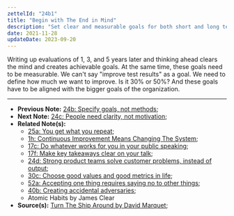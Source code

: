 ```yaml
---
zettelId: "24b1"
title: "Begin with The End in Mind"
description: "Set clear and measurable goals for both short and long term"
date: 2021-11-28
updateDate: 2023-09-20
---
```


Writing up evaluations of 1, 3, and 5 years later and thinking ahead clears the mind and creates achievable goals. At the same time, these goals need to be measurable. We can't say "improve test results" as a goal. We need to define how much we want to improve. Is it 30% or 50%? And these goals have to be aligned with the bigger goals of the organization.

---

- **Previous Note:** [24b: Specify goals, not methods](/notes/24b/);
- **Next Note:** [24c: People need clarity, not motivation](/notes/24c/);
- **Related Note(s):**
  - [25a: You get what you repeat](/notes/25a/);
  - [1h: Continuous Improvement Means Changing The System](/notes/1h/);
  - [17c: Do whatever works for you in your public speaking](/notes/17c/);
  - [17f: Make key takeaways clear on your talk](/notes/17f/);
  - [24d: Strong product teams solve customer problems, instead of output](/notes/24d/);
  - [30c: Choose good values and good metrics in life](/notes/30c/);
  - [52a: Accepting one thing requires saying no to other things](/notes/52a/);
  - [40b: Creating accidental adversaries](/notes/40b/);
  - Atomic Habits by James Clear
- **Source(s):** [Turn The Ship Around by David Marquet](/books/turn-the-ship-around-summary-book-chapter-notes/);
